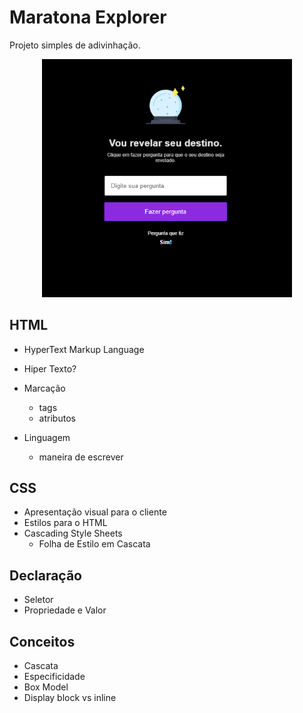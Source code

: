 # Maratona Explorer
Projeto simples de adivinhação.

<p align="center">
  <img src=".github/maratonaExplorer.png" width=400>
</p>

## HTML
-  HyperText Markup Language

- Hiper Texto?
- Marcação
  - tags
  - atributos
- Linguagem
  - maneira de escrever

## CSS

- Apresentação visual para o cliente
- Estilos para o HTML
- Cascading Style Sheets
  - Folha de Estilo em Cascata

## Declaração
- Seletor
- Propriedade e Valor

## Conceitos
- Cascata
- Especificidade
- Box Model
- Display block vs inline






